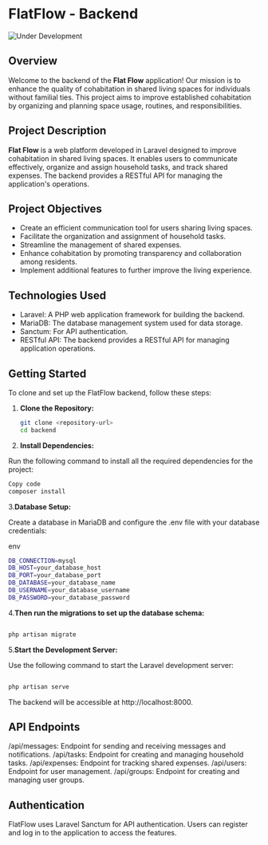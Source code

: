 # FlatFlow - Backend

![Under Development](https://img.shields.io/badge/status-under%20development-blue)

## Overview

Welcome to the backend of the **Flat Flow** application! Our mission is to enhance the quality of cohabitation in shared living spaces for individuals without familial ties. This project aims to improve established cohabitation by organizing and planning space usage, routines, and responsibilities.

## Project Description

**Flat Flow** is a web platform developed in Laravel designed to improve cohabitation in shared living spaces. It enables users to communicate effectively, organize and assign household tasks, and track shared expenses. The backend provides a RESTful API for managing the application's operations.

## Project Objectives

- Create an efficient communication tool for users sharing living spaces.
- Facilitate the organization and assignment of household tasks.
- Streamline the management of shared expenses.
- Enhance cohabitation by promoting transparency and collaboration among residents.
- Implement additional features to further improve the living experience.

## Technologies Used

- Laravel: A PHP web application framework for building the backend.
- MariaDB: The database management system used for data storage.
- Sanctum: For API authentication.
- RESTful API: The backend provides a RESTful API for managing application operations.

## Getting Started

To clone and set up the FlatFlow backend, follow these steps:

1. **Clone the Repository:**

   ```bash
   git clone <repository-url>
   cd backend
   ```
2. **Install Dependencies:**

Run the following command to install all the required dependencies for the project:

```bash
Copy code
composer install
```
3.**Database Setup:**

Create a database in MariaDB and configure the .env file with your database credentials:

env
```bash
DB_CONNECTION=mysql
DB_HOST=your_database_host
DB_PORT=your_database_port
DB_DATABASE=your_database_name
DB_USERNAME=your_database_username
DB_PASSWORD=your_database_password
```
4.**Then run the migrations to set up the database schema:**

```bash

php artisan migrate
```
5.**Start the Development Server:**

Use the following command to start the Laravel development server:

```bash

php artisan serve
```
The backend will be accessible at http://localhost:8000.

## API Endpoints
/api/messages: Endpoint for sending and receiving messages and notifications.
/api/tasks: Endpoint for creating and managing household tasks.
/api/expenses: Endpoint for tracking shared expenses.
/api/users: Endpoint for user management.
/api/groups: Endpoint for creating and managing user groups.

## Authentication
FlatFlow uses Laravel Sanctum for API authentication. Users can register and log in to the application to access the features.

